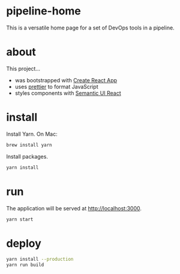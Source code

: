 # pipeline-home

This is a versatile home page for a set of DevOps tools in a pipeline.

# about

This project...
- was bootstrapped with [Create React App](https://github.com/facebookincubator/create-react-app)
- uses [prettier](https://github.com/facebook/create-react-app/blob/master/packages/react-scripts/template/README.md#formatting-code-automatically) to format JavaScript
- styles components with [Semantic UI React](https://react.semantic-ui.com/introduction)


# install

Install Yarn. On Mac:
```bash
brew install yarn
```

Install packages.
```bash
yarn install
```

# run

The application will be served at [http://localhost:3000](http://localhost:3000).
```bash
yarn start
```

# deploy

```bash
yarn install --production
yarn run build
```

